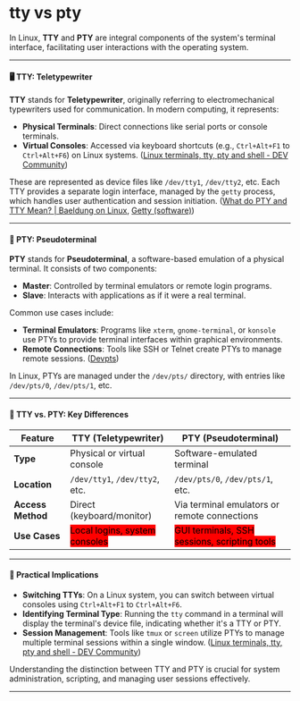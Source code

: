 # tty vs pty

In Linux, **TTY** and **PTY** are integral components of the system's terminal interface, facilitating user interactions with the operating system.

***

#### 🖥️ TTY: Teletypewriter

**TTY** stands for **Teletypewriter**, originally referring to electromechanical typewriters used for communication. In modern computing, it represents:

* **Physical Terminals**: Direct connections like serial ports or console terminals.
* **Virtual Consoles**: Accessed via keyboard shortcuts (e.g., `Ctrl+Alt+F1` to `Ctrl+Alt+F6`) on Linux systems. ([Linux terminals, tty, pty and shell - DEV Community](https://dev.to/napicella/linux-terminals-tty-pty-and-shell-192e?utm_source=chatgpt.com))

These are represented as device files like `/dev/tty1`, `/dev/tty2`, etc. Each TTY provides a separate login interface, managed by the `getty` process, which handles user authentication and session initiation. ([What do PTY and TTY Mean? | Baeldung on Linux](https://www.baeldung.com/linux/pty-vs-tty?utm_source=chatgpt.com), [Getty (software)](https://en.wikipedia.org/wiki/Getty_\(software\)?utm_source=chatgpt.com))

***

#### 🧪 PTY: Pseudoterminal

**PTY** stands for **Pseudoterminal**, a software-based emulation of a physical terminal. It consists of two components:

* **Master**: Controlled by terminal emulators or remote login programs.
* **Slave**: Interacts with applications as if it were a real terminal.

Common use cases include:

* **Terminal Emulators**: Programs like `xterm`, `gnome-terminal`, or `konsole` use PTYs to provide terminal interfaces within graphical environments.
* **Remote Connections**: Tools like SSH or Telnet create PTYs to manage remote sessions. ([Devpts](https://en.wikipedia.org/wiki/Devpts?utm_source=chatgpt.com))

In Linux, PTYs are managed under the `/dev/pts/` directory, with entries like `/dev/pts/0`, `/dev/pts/1`, etc.

***

#### 🔄 TTY vs. PTY: Key Differences

| Feature           | TTY (Teletypewriter)                                                     | PTY (Pseudoterminal)                                                                    |
| ----------------- | ------------------------------------------------------------------------ | --------------------------------------------------------------------------------------- |
| **Type**          | Physical or virtual console                                              | Software-emulated terminal                                                              |
| **Location**      | `/dev/tty1`, `/dev/tty2`, etc.                                           | `/dev/pts/0`, `/dev/pts/1`, etc.                                                        |
| **Access Method** | Direct (keyboard/monitor)                                                | Via terminal emulators or remote connections                                            |
| **Use Cases**     | <mark style="background-color:red;">Local logins, system consoles</mark> | <mark style="background-color:red;">GUI terminals, SSH sessions, scripting tools</mark> |

***

#### 🧰 Practical Implications

* **Switching TTYs**: On a Linux system, you can switch between virtual consoles using `Ctrl+Alt+F1` to `Ctrl+Alt+F6`.
* **Identifying Terminal Type**: Running the `tty` command in a terminal will display the terminal's device file, indicating whether it's a TTY or PTY.
* **Session Management**: Tools like `tmux` or `screen` utilize PTYs to manage multiple terminal sessions within a single window. ([Linux terminals, tty, pty and shell - DEV Community](https://dev.to/napicella/linux-terminals-tty-pty-and-shell-192e?utm_source=chatgpt.com))

Understanding the distinction between TTY and PTY is crucial for system administration, scripting, and managing user sessions effectively.

***
